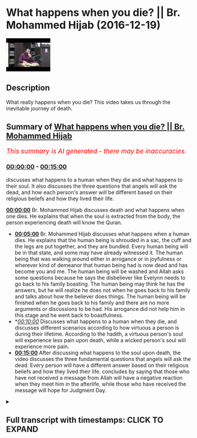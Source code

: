 # What happens when you die? || Br. Mohammed Hijab (2016-12-19)

![alt What happens when you die? || Br. Mohammed Hijab](UWaMAL6liew.jpg "What happens when you die? || Br. Mohammed Hijab")

## Description

What really happens when you die? This video takes us through the inevitable journey of death.

## Summary of [What happens when you die? || Br. Mohammed Hijab](https://www.youtube.com/watch?v=UWaMAL6liew)


*<span style="color:red; font-size:125%">This summary is AI generated - there may be inaccuracies</span>. [](/)*

### [00:00:00](https://www.youtube.com/watch?v=UWaMAL6liew&t=0) - [00:15:00](https://www.youtube.com/watch?v=UWaMAL6liew&t=900)

 discusses what happens to a human when they die and what happens to their soul. It also discusses the three questions that angels will ask the dead, and how each person's answer will be different based on their religious beliefs and how they lived their life.

**[00:00:00](https://www.youtube.com/watch?v=UWaMAL6liew&t=0)**  Br. Mohammed Hijab discusses death and what happens when one dies. He explains that when the soul is extracted from the body, the person experiencing death will know the Quran.
* **[00:05:00](https://www.youtube.com/watch?v=UWaMAL6liew&t=300)**  Br. Mohammed Hijab discusses what happens when a human dies. He explains that the human being is shrouded in a sac, the cuff and the legs are put together, and they are bundled. Every human being will be in that state, and some may have already witnessed it. The human being that was walking around either in arrogance or in joyfulness or wherever kind of demeanor that human being had is now dead and has become you and me. The human being will be washed and Allah asks some questions because he says the disbeliever like Evelynn needs to go back to his family boasting. The human being may think he has the answers, but he will realize he does not when he goes back to his family and talks about how the believer does things. The human being will be finished when he goes back to his family and there are no more arguments or discussions to be had. His arrogance did not help him in this stage and he went back to boastfulness.
* **[00:10:00](https://www.youtube.com/watch?v=UWaMAL6liew&t=600)* Discusses what happens to a human when they die, and discusses different scenarios according to how virtuous a person is during their lifetime. According to the hadith, a virtuous person's soul will experience less pain upon death, while a wicked person's soul will experience more pain.
* **[00:15:00](https://www.youtube.com/watch?v=UWaMAL6liew&t=900)** After discussing what happens to the soul upon death, the video discusses the three fundamental questions that angels will ask the dead. Every person will have a different answer based on their religious beliefs and how they lived their life.  concludes by saying that those who have not received a message from Allah will have a negative reaction when they meet him in the afterlife, while those who have received the message will hope for Judgment Day.

<details><summary><h2>Full transcript with timestamps: CLICK TO EXPAND</h2></summary>

[0:00:00](https://youtu.be/UWaMAL6liew?t=0) I feel so dirty would you be honest a  
[0:00:15](https://youtu.be/UWaMAL6liew?t=15) few  
[0:00:15](https://youtu.be/UWaMAL6liew?t=15) nakawara he said oh la la la la la la  
[0:00:20](https://youtu.be/UWaMAL6liew?t=20) sharika lah la shadow and Mohammad and I  
[0:00:22](https://youtu.be/UWaMAL6liew?t=22) would or a solo or that today we're  
[0:00:26](https://youtu.be/UWaMAL6liew?t=26) going to speak about death this is what  
[0:00:29](https://youtu.be/UWaMAL6liew?t=29) the brothers the organizers have told me  
[0:00:32](https://youtu.be/UWaMAL6liew?t=32) to speak about so I'm gonna honor the  
[0:00:35](https://youtu.be/UWaMAL6liew?t=35) Angela and speak about death let's get  
[0:00:38](https://youtu.be/UWaMAL6liew?t=38) to the stage of death death happens as  
[0:00:42](https://youtu.be/UWaMAL6liew?t=42) we said the atheist in his mind frame he  
[0:00:44](https://youtu.be/UWaMAL6liew?t=44) has no explanation for why we're alive  
[0:00:47](https://youtu.be/UWaMAL6liew?t=47) he doesn't know so if you ask him how do  
[0:00:49](https://youtu.be/UWaMAL6liew?t=49) we die he's gonna give you a biological  
[0:00:51](https://youtu.be/UWaMAL6liew?t=51) answer though you know the heart stops  
[0:00:53](https://youtu.be/UWaMAL6liew?t=53) okay thank you very much we know that  
[0:00:56](https://youtu.be/UWaMAL6liew?t=56) happens but is there anything else that  
[0:00:58](https://youtu.be/UWaMAL6liew?t=58) happens no we don't know okay well let  
[0:01:01](https://youtu.be/UWaMAL6liew?t=61) me tell you then right  
[0:01:02](https://youtu.be/UWaMAL6liew?t=62) the answer is this that consciousness is  
[0:01:06](https://youtu.be/UWaMAL6liew?t=66) explained through our oh yes Aluna can  
[0:01:09](https://youtu.be/UWaMAL6liew?t=69) draw a lost planet Allah says in the  
[0:01:12](https://youtu.be/UWaMAL6liew?t=72) Quran they ask you about the soul and  
[0:01:14](https://youtu.be/UWaMAL6liew?t=74) they say the soul is from the decree of  
[0:01:16](https://youtu.be/UWaMAL6liew?t=76) your Lord and you won't know you won't  
[0:01:18](https://youtu.be/UWaMAL6liew?t=78) be given up knowledge of it except for a  
[0:01:19](https://youtu.be/UWaMAL6liew?t=79) little bit yeah so in other words the  
[0:01:23](https://youtu.be/UWaMAL6liew?t=83) reason why we're alive is because allah  
[0:01:25](https://youtu.be/UWaMAL6liew?t=85) subhanaw taala  
[0:01:26](https://youtu.be/UWaMAL6liew?t=86) has given us a soul which was breathed  
[0:01:28](https://youtu.be/UWaMAL6liew?t=88) into us in our infinite sages when were  
[0:01:31](https://youtu.be/UWaMAL6liew?t=91) in the mother's womb now what is this  
[0:01:37](https://youtu.be/UWaMAL6liew?t=97) extraction then that takes place at  
[0:01:38](https://youtu.be/UWaMAL6liew?t=98) death how does it take place and then  
[0:01:41](https://youtu.be/UWaMAL6liew?t=101) what would happen when you die  
[0:01:42](https://youtu.be/UWaMAL6liew?t=102) physically speaking and metaphysically  
[0:01:46](https://youtu.be/UWaMAL6liew?t=106) speaking the extraction process is a  
[0:01:51](https://youtu.be/UWaMAL6liew?t=111) process which everybody will feel the  
[0:01:56](https://youtu.be/UWaMAL6liew?t=116) raw will be extracted from the human  
[0:01:58](https://youtu.be/UWaMAL6liew?t=118) being the raw the soul will be taken  
[0:02:03](https://youtu.be/UWaMAL6liew?t=123) away from the human being extracted from  
[0:02:06](https://youtu.be/UWaMAL6liew?t=126) the human being  
[0:02:09](https://youtu.be/UWaMAL6liew?t=129) and when that happens the human being  
[0:02:12](https://youtu.be/UWaMAL6liew?t=132) will enter a different realm just as  
[0:02:15](https://youtu.be/UWaMAL6liew?t=135) when he sleeps  
[0:02:17](https://youtu.be/UWaMAL6liew?t=137) he can sleep he can dream and think  
[0:02:20](https://youtu.be/UWaMAL6liew?t=140) about and taste new things just like  
[0:02:22](https://youtu.be/UWaMAL6liew?t=142) that the human being will move into a la  
[0:02:25](https://youtu.be/UWaMAL6liew?t=145) mujer to dunya the hassles are here from  
[0:02:28](https://youtu.be/UWaMAL6liew?t=148) here from the worldly life to the bars  
[0:02:31](https://youtu.be/UWaMAL6liew?t=151) of life yeah  
[0:02:33](https://youtu.be/UWaMAL6liew?t=153) so what is this bars of life what's  
[0:02:35](https://youtu.be/UWaMAL6liew?t=155) going on okay let's talk about it  
[0:02:39](https://youtu.be/UWaMAL6liew?t=159) allah subhanho wa taala in a sort of  
[0:02:43](https://youtu.be/UWaMAL6liew?t=163) most of you know and as that he talks  
[0:02:44](https://youtu.be/UWaMAL6liew?t=164) about energy at a lot of them of her  
[0:02:46](https://youtu.be/UWaMAL6liew?t=166) students a Nazarite are the angels that  
[0:02:49](https://youtu.be/UWaMAL6liew?t=169) take away your soul allah subhanaw taala  
[0:02:56](https://youtu.be/UWaMAL6liew?t=176) is not karana Siddiqui Emma in the 75th  
[0:02:58](https://youtu.be/UWaMAL6liew?t=178) or of the Quran he says Kalavati  
[0:03:08](https://youtu.be/UWaMAL6liew?t=188) tow-rope in lemon  
[0:03:12](https://youtu.be/UWaMAL6liew?t=192) [Music]  
[0:03:17](https://youtu.be/UWaMAL6liew?t=197) that when the soul reaches a Taraki  
[0:03:22](https://youtu.be/UWaMAL6liew?t=202) which is where the Hulk is now the Hulk  
[0:03:26](https://youtu.be/UWaMAL6liew?t=206) is visible raka is a thermal Hulk which  
[0:03:29](https://youtu.be/UWaMAL6liew?t=209) means the throat now just imagine for a  
[0:03:31](https://youtu.be/UWaMAL6liew?t=211) second that the human being the soul of  
[0:03:37](https://youtu.be/UWaMAL6liew?t=217) the human being is ascending upward yes  
[0:03:41](https://youtu.be/UWaMAL6liew?t=221) there's something that that human being  
[0:03:43](https://youtu.be/UWaMAL6liew?t=223) is feeling where there is an ascension  
[0:03:47](https://youtu.be/UWaMAL6liew?t=227) you feel something moving up your body  
[0:03:49](https://youtu.be/UWaMAL6liew?t=229) and it reaches the throat just think  
[0:03:56](https://youtu.be/UWaMAL6liew?t=236) about how that will feel well then the  
[0:04:07](https://youtu.be/UWaMAL6liew?t=247) person who is dying and that rate that  
[0:04:11](https://youtu.be/UWaMAL6liew?t=251) person will know the Quran says that  
[0:04:14](https://youtu.be/UWaMAL6liew?t=254) this is the separation al-farouq means  
[0:04:17](https://youtu.be/UWaMAL6liew?t=257) the separation meaning from this world  
[0:04:21](https://youtu.be/UWaMAL6liew?t=261) that person when the soul distinct they  
[0:04:25](https://youtu.be/UWaMAL6liew?t=265) denied this thing they didn't want to  
[0:04:27](https://youtu.be/UWaMAL6liew?t=267) take into consideration it reaches up to  
[0:04:30](https://youtu.be/UWaMAL6liew?t=270) the throat and he feels it in that area  
[0:04:37](https://youtu.be/UWaMAL6liew?t=277) he will know that this is over  
[0:04:43](https://youtu.be/UWaMAL6liew?t=283) this will happen to you this will happen  
[0:04:47](https://youtu.be/UWaMAL6liew?t=287) to me and this will happen to our  
[0:04:49](https://youtu.be/UWaMAL6liew?t=289) parents  
[0:04:52](https://youtu.be/UWaMAL6liew?t=292) well the fatty sir promise  
[0:05:02](https://youtu.be/UWaMAL6liew?t=302) we fast forward now  
[0:05:05](https://youtu.be/UWaMAL6liew?t=305) the human being is shrouded a sac is the  
[0:05:09](https://youtu.be/UWaMAL6liew?t=309) cuff the CAF's or the legs are put  
[0:05:14](https://youtu.be/UWaMAL6liew?t=314) together are bundled are shrouded they  
[0:05:21](https://youtu.be/UWaMAL6liew?t=321) are bundled every human being will be in  
[0:05:26](https://youtu.be/UWaMAL6liew?t=326) that state we might have to witness our  
[0:05:30](https://youtu.be/UWaMAL6liew?t=330) parents in that state or our children in  
[0:05:34](https://youtu.be/UWaMAL6liew?t=334) that state we don't know who will come  
[0:05:36](https://youtu.be/UWaMAL6liew?t=336) first we may have already witnessed this  
[0:05:41](https://youtu.be/UWaMAL6liew?t=341) the human being that was walking around  
[0:05:46](https://youtu.be/UWaMAL6liew?t=346) either in arrogance or in joyfulness or  
[0:05:51](https://youtu.be/UWaMAL6liew?t=351) wherever kind of demeanor that human  
[0:05:53](https://youtu.be/UWaMAL6liew?t=353) being had joking laughing smiling eating  
[0:05:57](https://youtu.be/UWaMAL6liew?t=357) sleeping waking up going to school  
[0:06:00](https://youtu.be/UWaMAL6liew?t=360) coming back memories not human being now  
[0:06:07](https://youtu.be/UWaMAL6liew?t=367) has died and that human being will be  
[0:06:12](https://youtu.be/UWaMAL6liew?t=372) you and me the human being will be  
[0:06:17](https://youtu.be/UWaMAL6liew?t=377) shrouded into a white garment will be  
[0:06:24](https://youtu.be/UWaMAL6liew?t=384) washed  
[0:06:27](https://youtu.be/UWaMAL6liew?t=387) the human being will be washed and you  
[0:06:32](https://youtu.be/UWaMAL6liew?t=392) know what happens when they wash the  
[0:06:33](https://youtu.be/UWaMAL6liew?t=393) human being they must ensure that the  
[0:06:39](https://youtu.be/UWaMAL6liew?t=399) the anus of the human being has  
[0:06:41](https://youtu.be/UWaMAL6liew?t=401) something inside of it like a cotton  
[0:06:43](https://youtu.be/UWaMAL6liew?t=403) wool or something so he doesn't so  
[0:06:45](https://youtu.be/UWaMAL6liew?t=405) things don't come out of him and they  
[0:06:48](https://youtu.be/UWaMAL6liew?t=408) will close his eyes or her eyes they  
[0:06:51](https://youtu.be/UWaMAL6liew?t=411) were washed out human being the human  
[0:06:54](https://youtu.be/UWaMAL6liew?t=414) being will be carried by people that  
[0:06:57](https://youtu.be/UWaMAL6liew?t=417) human being cannot do anything anymore  
[0:07:02](https://youtu.be/UWaMAL6liew?t=422) the food that that human being ate the  
[0:07:06](https://youtu.be/UWaMAL6liew?t=426) drink that human being drank everything  
[0:07:10](https://youtu.be/UWaMAL6liew?t=430) that human being did it's not gonna help  
[0:07:14](https://youtu.be/UWaMAL6liew?t=434) that human being unless it's good deeds  
[0:07:18](https://youtu.be/UWaMAL6liew?t=438) this is what happens to humans but Allah  
[0:07:25](https://youtu.be/UWaMAL6liew?t=445) subhana WA Ta'ala he continues he says  
[0:07:30](https://youtu.be/UWaMAL6liew?t=450) in Arabic I am eating in measure that a  
[0:07:38](https://youtu.be/UWaMAL6liew?t=458) human being is heading now to his Lord  
[0:07:44](https://youtu.be/UWaMAL6liew?t=464) but then he describes the archetypal  
[0:07:47](https://youtu.be/UWaMAL6liew?t=467) care that it's believer and he tells us  
[0:07:49](https://youtu.be/UWaMAL6liew?t=469) fella  
[0:07:50](https://youtu.be/UWaMAL6liew?t=470) Sadako as well he didn't give charity he  
[0:07:58](https://youtu.be/UWaMAL6liew?t=478) didn't pray well I can gather there but  
[0:08:03](https://youtu.be/UWaMAL6liew?t=483) well but he lied and he turned away he  
[0:08:10](https://youtu.be/UWaMAL6liew?t=490) said there's no such thing as the  
[0:08:11](https://youtu.be/UWaMAL6liew?t=491) afterlife he denied the rule he denied  
[0:08:16](https://youtu.be/UWaMAL6liew?t=496) the Hereafter  
[0:08:17](https://youtu.be/UWaMAL6liew?t=497) he denied the Hellfire and the heaven  
[0:08:19](https://youtu.be/UWaMAL6liew?t=499) and Allah even he even denied his own  
[0:08:22](https://youtu.be/UWaMAL6liew?t=502) self this human being depended upon  
[0:08:29](https://youtu.be/UWaMAL6liew?t=509) materialism to live it let him down in  
[0:08:33](https://youtu.be/UWaMAL6liew?t=513) this world made him depressed  
[0:08:37](https://youtu.be/UWaMAL6liew?t=517) and no doubt I'd let him down once again  
[0:08:46](https://youtu.be/UWaMAL6liew?t=526) and then Allah asks the human being now  
[0:08:48](https://youtu.be/UWaMAL6liew?t=528) some questions because he says falafel  
[0:08:54](https://youtu.be/UWaMAL6liew?t=534) alike in la nieta  
[0:09:04](https://youtu.be/UWaMAL6liew?t=544) Oh like that he needs to go back to his  
[0:09:11](https://youtu.be/UWaMAL6liew?t=551) family boasting this he really thinks  
[0:09:13](https://youtu.be/UWaMAL6liew?t=553) his disbeliever he thinks he's got the  
[0:09:16](https://youtu.be/UWaMAL6liew?t=556) answers the Atheist you know he might  
[0:09:19](https://youtu.be/UWaMAL6liew?t=559) think he has the answers so he goes back  
[0:09:21](https://youtu.be/UWaMAL6liew?t=561) to his family talking about you know  
[0:09:23](https://youtu.be/UWaMAL6liew?t=563) look at these people they're going to  
[0:09:24](https://youtu.be/UWaMAL6liew?t=564) pray they do his boasting talking to his  
[0:09:29](https://youtu.be/UWaMAL6liew?t=569) family he thinks he knows the answer he  
[0:09:30](https://youtu.be/UWaMAL6liew?t=570) thinks he knows there's no answers  
[0:09:34](https://youtu.be/UWaMAL6liew?t=574) anymore he has no more answers there's  
[0:09:38](https://youtu.be/UWaMAL6liew?t=578) no answer what answer and you're dead  
[0:09:40](https://youtu.be/UWaMAL6liew?t=580) you're finished there's no arguments you  
[0:09:43](https://youtu.be/UWaMAL6liew?t=583) can make there's no arguments no one's  
[0:09:46](https://youtu.be/UWaMAL6liew?t=586) gonna hear your arguments at this stage  
[0:09:48](https://youtu.be/UWaMAL6liew?t=588) your arrogance has not helped you in  
[0:09:50](https://youtu.be/UWaMAL6liew?t=590) this stage he went back to his family in  
[0:09:56](https://youtu.be/UWaMAL6liew?t=596) boastfulness and allah subhanaw taala he  
[0:09:59](https://youtu.be/UWaMAL6liew?t=599) says yes Evelynn's and so there does  
[0:10:07](https://youtu.be/UWaMAL6liew?t=607) human-being think that he will be left  
[0:10:11](https://youtu.be/UWaMAL6liew?t=611) aimless so that bill ahead of him so  
[0:10:15](https://youtu.be/UWaMAL6liew?t=615) that means like no objective does that a  
[0:10:20](https://youtu.be/UWaMAL6liew?t=620) human being actually presume that with  
[0:10:24](https://youtu.be/UWaMAL6liew?t=624) all of his faculties and intelligence  
[0:10:26](https://youtu.be/UWaMAL6liew?t=626) and the perfect design around him and  
[0:10:30](https://youtu.be/UWaMAL6liew?t=630) all of this that for him was just a  
[0:10:34](https://youtu.be/UWaMAL6liew?t=634) aimless life let me echo not over  
[0:10:40](https://youtu.be/UWaMAL6liew?t=640) [Music]  
[0:10:43](https://youtu.be/UWaMAL6liew?t=643) was he not a sperm dropped which was  
[0:10:46](https://youtu.be/UWaMAL6liew?t=646) emitted think about it we all started as  
[0:10:52](https://youtu.be/UWaMAL6liew?t=652) a despised fluid something people have a  
[0:10:58](https://youtu.be/UWaMAL6liew?t=658) wet dream you know  
[0:10:59](https://youtu.be/UWaMAL6liew?t=659) wash your off is you sired like that and  
[0:11:01](https://youtu.be/UWaMAL6liew?t=661) I started like this despite something  
[0:11:03](https://youtu.be/UWaMAL6liew?t=663) you want to get off your clothes  
[0:11:05](https://youtu.be/UWaMAL6liew?t=665) something not clean you know although  
[0:11:09](https://youtu.be/UWaMAL6liew?t=669) from a 5th perspective there may be some  
[0:11:11](https://youtu.be/UWaMAL6liew?t=671) difference of opinion on that but you  
[0:11:14](https://youtu.be/UWaMAL6liew?t=674) know you started off in that way you  
[0:11:19](https://youtu.be/UWaMAL6liew?t=679) started off as nothing this arrogant guy  
[0:11:22](https://youtu.be/UWaMAL6liew?t=682) walking around yeah God doesn't exist  
[0:11:25](https://youtu.be/UWaMAL6liew?t=685) and you know I don't know I don't  
[0:11:27](https://youtu.be/UWaMAL6liew?t=687) believe in God you know I don't really  
[0:11:28](https://youtu.be/UWaMAL6liew?t=688) religious you you were spun do you  
[0:11:32](https://youtu.be/UWaMAL6liew?t=692) remember that I mean you are a piece of  
[0:11:35](https://youtu.be/UWaMAL6liew?t=695) sewer spam your water fluent how could  
[0:11:40](https://youtu.be/UWaMAL6liew?t=700) it be that you transform from a from  
[0:11:42](https://youtu.be/UWaMAL6liew?t=702) water watery fluid to what you are now  
[0:11:45](https://youtu.be/UWaMAL6liew?t=705) and you're questioning the the  
[0:11:48](https://youtu.be/UWaMAL6liew?t=708) transformation and the one who created  
[0:11:50](https://youtu.be/UWaMAL6liew?t=710) it who made the transformation happen  
[0:11:54](https://youtu.be/UWaMAL6liew?t=714) this guy or this girl she doesn't have  
[0:11:58](https://youtu.be/UWaMAL6liew?t=718) that self recognition clearly yeah so  
[0:12:06](https://youtu.be/UWaMAL6liew?t=726) Allah Subhanahu WA Ta'ala says the the  
[0:12:09](https://youtu.be/UWaMAL6liew?t=729) after that he created the human being  
[0:12:13](https://youtu.be/UWaMAL6liew?t=733) like that Ellie said early kamijo did  
[0:12:17](https://youtu.be/UWaMAL6liew?t=737) another you know is that same Lord thou  
[0:12:24](https://youtu.be/UWaMAL6liew?t=744) created you from a sperm not able to  
[0:12:30](https://youtu.be/UWaMAL6liew?t=750) revive you after you're dead or revive  
[0:12:33](https://youtu.be/UWaMAL6liew?t=753) the dead generally speaking why not how  
[0:12:36](https://youtu.be/UWaMAL6liew?t=756) does that even make sense  
[0:12:40](https://youtu.be/UWaMAL6liew?t=760) but we know from the hadith of Bora if  
[0:12:46](https://youtu.be/UWaMAL6liew?t=766) not a zip which is narrated in Ahmed I  
[0:12:51](https://youtu.be/UWaMAL6liew?t=771) think it's it's definitely a sahih  
[0:12:53](https://youtu.be/UWaMAL6liew?t=773) hadith and it's a very long hadith which  
[0:12:56](https://youtu.be/UWaMAL6liew?t=776) I cannot basically narrate to you all  
[0:12:59](https://youtu.be/UWaMAL6liew?t=779) today but basically it's a hadith which  
[0:13:06](https://youtu.be/UWaMAL6liew?t=786) says that there was people a man from  
[0:13:09](https://youtu.be/UWaMAL6liew?t=789) the Unser who died and the prophet  
[0:13:13](https://youtu.be/UWaMAL6liew?t=793) mohammed salah salem he went and the  
[0:13:17](https://youtu.be/UWaMAL6liew?t=797) Sahaba around your loved one whom they  
[0:13:21](https://youtu.be/UWaMAL6liew?t=801) went with him and then the prophet time  
[0:13:24](https://youtu.be/UWaMAL6liew?t=804) started to describe to us what happens  
[0:13:27](https://youtu.be/UWaMAL6liew?t=807) when you're in the cover when you're in  
[0:13:30](https://youtu.be/UWaMAL6liew?t=810) the grave because now the virtual  
[0:13:34](https://youtu.be/UWaMAL6liew?t=814) reality has changed now your life and  
[0:13:39](https://youtu.be/UWaMAL6liew?t=819) the dimensions of your life and your  
[0:13:42](https://youtu.be/UWaMAL6liew?t=822) functionality as a human being all of  
[0:13:45](https://youtu.be/UWaMAL6liew?t=825) that has transformed now you're entering  
[0:13:50](https://youtu.be/UWaMAL6liew?t=830) a different world and Allah has revealed  
[0:13:52](https://youtu.be/UWaMAL6liew?t=832) to us through his messenger  
[0:13:54](https://youtu.be/UWaMAL6liew?t=834) what kind of world that is so he says to  
[0:13:57](https://youtu.be/UWaMAL6liew?t=837) us he says to us that when the human  
[0:14:02](https://youtu.be/UWaMAL6liew?t=842) being is tells us first how the human  
[0:14:06](https://youtu.be/UWaMAL6liew?t=846) beings soul is extracted and the human  
[0:14:10](https://youtu.be/UWaMAL6liew?t=850) beings soul is extracted in two  
[0:14:14](https://youtu.be/UWaMAL6liew?t=854) different ways depending upon what kind  
[0:14:16](https://youtu.be/UWaMAL6liew?t=856) of human being he is so the human being  
[0:14:19](https://youtu.be/UWaMAL6liew?t=859) if he's a good human being a Salah  
[0:14:20](https://youtu.be/UWaMAL6liew?t=860) it will be something very gentle and  
[0:14:23](https://youtu.be/UWaMAL6liew?t=863) this does not negate the fact that the  
[0:14:26](https://youtu.be/UWaMAL6liew?t=866) Prophet told us in the little boat lil  
[0:14:29](https://youtu.be/UWaMAL6liew?t=869) moti Lusaka wrought that day for death  
[0:14:32](https://youtu.be/UWaMAL6liew?t=872) there are pangs of death human beings  
[0:14:34](https://youtu.be/UWaMAL6liew?t=874) who will face some kind of pains and it  
[0:14:36](https://youtu.be/UWaMAL6liew?t=876) does not also negate the fact that when  
[0:14:41](https://youtu.be/UWaMAL6liew?t=881) the human being is in the cover that  
[0:14:45](https://youtu.be/UWaMAL6liew?t=885) there will be some kind of doctrine  
[0:14:47](https://youtu.be/UWaMAL6liew?t=887) which is some kind of pressure that  
[0:14:50](https://youtu.be/UWaMAL6liew?t=890) or some kind of dumb ma or referred to  
[0:14:53](https://youtu.be/UWaMAL6liew?t=893) as some kind of pressure he will feel a  
[0:14:55](https://youtu.be/UWaMAL6liew?t=895) kind of pressure in the first instance  
[0:14:59](https://youtu.be/UWaMAL6liew?t=899) but when the human beings soul is  
[0:15:02](https://youtu.be/UWaMAL6liew?t=902) extracted you can imagine how the soul  
[0:15:04](https://youtu.be/UWaMAL6liew?t=904) is extracted we explain how then  
[0:15:07](https://youtu.be/UWaMAL6liew?t=907) afterwards the human being will be  
[0:15:10](https://youtu.be/UWaMAL6liew?t=910) placed in the grave and the two angels  
[0:15:15](https://youtu.be/UWaMAL6liew?t=915) will descend munkar and nakir and these  
[0:15:19](https://youtu.be/UWaMAL6liew?t=919) two angels will ask the questions now  
[0:15:21](https://youtu.be/UWaMAL6liew?t=921) skipped through some of the things that  
[0:15:23](https://youtu.be/UWaMAL6liew?t=923) are being said like the fact that the  
[0:15:27](https://youtu.be/UWaMAL6liew?t=927) record will be checked and it will go up  
[0:15:29](https://youtu.be/UWaMAL6liew?t=929) to a lagoon and for the good people and  
[0:15:32](https://youtu.be/UWaMAL6liew?t=932) to Jean and all of this but let's get to  
[0:15:34](https://youtu.be/UWaMAL6liew?t=934) the core of it basically the two angels  
[0:15:38](https://youtu.be/UWaMAL6liew?t=938) will ask three fundamental questions and  
[0:15:42](https://youtu.be/UWaMAL6liew?t=942) everybody here should know what they are  
[0:15:46](https://youtu.be/UWaMAL6liew?t=946) and the first question is who is your  
[0:15:48](https://youtu.be/UWaMAL6liew?t=948) Lord and so the person who practiced how  
[0:15:54](https://youtu.be/UWaMAL6liew?t=954) hate the person who didn't forget his  
[0:15:59](https://youtu.be/UWaMAL6liew?t=959) roots is fatahna because every human  
[0:16:01](https://youtu.be/UWaMAL6liew?t=961) being is coulomb alluding you learn life  
[0:16:04](https://youtu.be/UWaMAL6liew?t=964) eternity every human being that's a born  
[0:16:06](https://youtu.be/UWaMAL6liew?t=966) he's born on the feet on the person who  
[0:16:08](https://youtu.be/UWaMAL6liew?t=968) remembered the purpose of life and  
[0:16:11](https://youtu.be/UWaMAL6liew?t=971) practiced the purpose of life this human  
[0:16:13](https://youtu.be/UWaMAL6liew?t=973) being will answer Allah whether he's  
[0:16:16](https://youtu.be/UWaMAL6liew?t=976) illiterate who doesn't understand or  
[0:16:18](https://youtu.be/UWaMAL6liew?t=978) whatever he will still who we get answer  
[0:16:20](https://youtu.be/UWaMAL6liew?t=980) Allah and the second question that will  
[0:16:24](https://youtu.be/UWaMAL6liew?t=984) be asked is what is your religion and  
[0:16:27](https://youtu.be/UWaMAL6liew?t=987) that the person  
[0:16:30](https://youtu.be/UWaMAL6liew?t=990) who lived according to the laws of Allah  
[0:16:33](https://youtu.be/UWaMAL6liew?t=993) subhana WA Ta'ala who submitted his  
[0:16:35](https://youtu.be/UWaMAL6liew?t=995) world so Allah will reply Islam but wait  
[0:16:38](https://youtu.be/UWaMAL6liew?t=998) a minute the disbeliever he will have a  
[0:16:41](https://youtu.be/UWaMAL6liew?t=1001) good time you'll say listen what about  
[0:16:43](https://youtu.be/UWaMAL6liew?t=1003) those individuals that didn't hear about  
[0:16:46](https://youtu.be/UWaMAL6liew?t=1006) your prophet and that didn't know  
[0:16:49](https://youtu.be/UWaMAL6liew?t=1009) anything about anything you telling me  
[0:16:51](https://youtu.be/UWaMAL6liew?t=1011) they're gonna go to hell say hold on I'm  
[0:16:55](https://youtu.be/UWaMAL6liew?t=1015) gonna say anything yet of that nature  
[0:16:56](https://youtu.be/UWaMAL6liew?t=1016) let's proceed to the third question and  
[0:16:58](https://youtu.be/UWaMAL6liew?t=1018) I'll come back to you now objection the  
[0:17:02](https://youtu.be/UWaMAL6liew?t=1022) fifth question is who was that man that  
[0:17:03](https://youtu.be/UWaMAL6liew?t=1023) was sent to you or who is the Prophet  
[0:17:06](https://youtu.be/UWaMAL6liew?t=1026) and so the Muslims will reply according  
[0:17:09](https://youtu.be/UWaMAL6liew?t=1029) to their time so we will say Muhammad's  
[0:17:12](https://youtu.be/UWaMAL6liew?t=1032) of Allah Holi or sullen people of Jesus  
[0:17:14](https://youtu.be/UWaMAL6liew?t=1034) they'll say Jesus and they will not  
[0:17:19](https://youtu.be/UWaMAL6liew?t=1039) answer Allah when they asked who was  
[0:17:22](https://youtu.be/UWaMAL6liew?t=1042) Jesus when they asked who is your Lord  
[0:17:24](https://youtu.be/UWaMAL6liew?t=1044) they will not answer that so they were  
[0:17:27](https://youtu.be/UWaMAL6liew?t=1047) answer Jesus or it could be Abraham what  
[0:17:32](https://youtu.be/UWaMAL6liew?t=1052) could be Moses or whatever and we know  
[0:17:35](https://youtu.be/UWaMAL6liew?t=1055) just to go back to what we were saying  
[0:17:38](https://youtu.be/UWaMAL6liew?t=1058) that those people who have not been  
[0:17:39](https://youtu.be/UWaMAL6liew?t=1059) received a message or that the message  
[0:17:41](https://youtu.be/UWaMAL6liew?t=1061) may have been distorted or something  
[0:17:43](https://youtu.be/UWaMAL6liew?t=1063) faraway land the Allah may they called  
[0:17:46](https://youtu.be/UWaMAL6liew?t=1066) these people mean a hill fitara  
[0:17:47](https://youtu.be/UWaMAL6liew?t=1067) fitzrobert a place at the top so it's  
[0:17:50](https://youtu.be/UWaMAL6liew?t=1070) all photography yeah Fatah is the time  
[0:17:53](https://youtu.be/UWaMAL6liew?t=1073) period when I have a Fatah  
[0:17:55](https://youtu.be/UWaMAL6liew?t=1075) Fatah so these people because there's a  
[0:17:57](https://youtu.be/UWaMAL6liew?t=1077) verse in surah to mérida and that says  
[0:18:00](https://youtu.be/UWaMAL6liew?t=1080) that Allah sent the Prophet is like in a  
[0:18:05](https://youtu.be/UWaMAL6liew?t=1085) Fatah which means an in Qatar period  
[0:18:07](https://youtu.be/UWaMAL6liew?t=1087) like the time where there's no prophets  
[0:18:08](https://youtu.be/UWaMAL6liew?t=1088) after that period became so in other  
[0:18:11](https://youtu.be/UWaMAL6liew?t=1091) words from that some people I can look a  
[0:18:12](https://youtu.be/UWaMAL6liew?t=1092) fear and others they say that if the  
[0:18:16](https://youtu.be/UWaMAL6liew?t=1096) person has not received the message they  
[0:18:17](https://youtu.be/UWaMAL6liew?t=1097) may have been they may be given a trial  
[0:18:19](https://youtu.be/UWaMAL6liew?t=1099) independently on the day of judgment so  
[0:18:21](https://youtu.be/UWaMAL6liew?t=1101) it's not like allah subhanaw taala is  
[0:18:22](https://youtu.be/UWaMAL6liew?t=1102) unjust he doesn't know these realities  
[0:18:24](https://youtu.be/UWaMAL6liew?t=1104) of people's environment see you will  
[0:18:26](https://youtu.be/UWaMAL6liew?t=1106) trial people in accordance with their  
[0:18:27](https://youtu.be/UWaMAL6liew?t=1107) environment you see so it's not just  
[0:18:30](https://youtu.be/UWaMAL6liew?t=1110) it's not like that we don't believe in  
[0:18:32](https://youtu.be/UWaMAL6liew?t=1112) you know oh this person has not heard of  
[0:18:34](https://youtu.be/UWaMAL6liew?t=1114) is you know  
[0:18:35](https://youtu.be/UWaMAL6liew?t=1115) it's not like this but let's go back to  
[0:18:38](https://youtu.be/UWaMAL6liew?t=1118) the what we're talking about after that  
[0:18:41](https://youtu.be/UWaMAL6liew?t=1121) then you have for the person who is  
[0:18:44](https://youtu.be/UWaMAL6liew?t=1124) pious literally you have a kind of  
[0:18:49](https://youtu.be/UWaMAL6liew?t=1129) realization of where they're gonna go  
[0:18:51](https://youtu.be/UWaMAL6liew?t=1131) afterwards they know what's gonna happen  
[0:18:54](https://youtu.be/UWaMAL6liew?t=1134) to them which is good things and so they  
[0:18:56](https://youtu.be/UWaMAL6liew?t=1136) they want the damn judgment to come and  
[0:18:58](https://youtu.be/UWaMAL6liew?t=1138) those individuals who don't have that  
[0:19:01](https://youtu.be/UWaMAL6liew?t=1141) and they realize what they are done a  
[0:19:04](https://youtu.be/UWaMAL6liew?t=1144) way they stand those particular  
[0:19:07](https://youtu.be/UWaMAL6liew?t=1147) individuals they will have the opposite  
[0:19:10](https://youtu.be/UWaMAL6liew?t=1150) reaction they will hope never to ever  
[0:19:13](https://youtu.be/UWaMAL6liew?t=1153) wake up from their sleep or their  
[0:19:16](https://youtu.be/UWaMAL6liew?t=1156) slumbers never to be reawakened we  
[0:19:19](https://youtu.be/UWaMAL6liew?t=1159) revitalized rejuvenate it never to be  
[0:19:24](https://youtu.be/UWaMAL6liew?t=1164) reassembled but that is of course what  
[0:19:27](https://youtu.be/UWaMAL6liew?t=1167) would happen what will happen now  
</details>